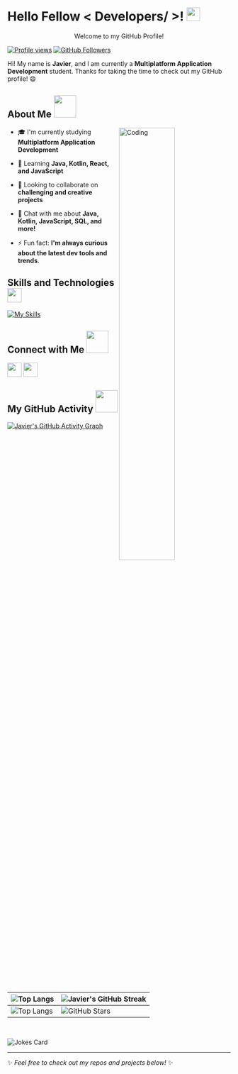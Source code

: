 <h1> Hello Fellow < Developers/ >! <img src="https://discords.com/_next/image?url=https%3A%2F%2Fcdn.discordapp.com%2Femojis%2F782223231121227776.gif%3Fv%3D1&w=64&q=75" width="30px"> </h1>
<p align='center'> Welcome to my GitHub Profile! </p>

[![Profile views](https://visitcount.itsvg.in/api?id=jvr-19&icon=0&color=6)](https://visitcount.itsvg.in)
[![GitHub Followers](https://img.shields.io/github/followers/jvr-19?label=Follow&style=social)](https://github.com/jvr-19)

<div size='20px'> 
Hi! My name is <b>Javier</b>, and I am currently a <b>Multiplatform Application Development</b> student. Thanks for taking the time to check out my GitHub profile! 😄
</div>

<h2> About Me <img src="https://media.giphy.com/media/3oriO0OEd9QIDdllqo/giphy.gif" width="50px"></h2>

<img align="right" alt="Coding" width="50%" src="https://raw.githubusercontent.com/onimur/.github/master/.resources/git-header.svg" />

- 🎓 I'm currently studying **Multiplatform Application Development**
  
- 🌱 Learning **Java, Kotlin, React, and JavaScript**
  
- 🤝 Looking to collaborate on **challenging and creative projects**
  
- 💬 Chat with me about **Java, Kotlin, JavaScript, SQL, and more!**
  
- ⚡ Fun fact: **I'm always curious about the latest dev tools and trends**.

<h2> Skills and Technologies <img src="https://media.giphy.com/media/KzJkzjggfGN5Py6nkT/giphy.gif" width="32px"></h2>

[![My Skills](https://skillicons.dev/icons?i=java,react,kotlin,js,html,css,git,mongodb,discordjs)](https://skillicons.dev)

<h2> Connect with Me <img src='https://raw.githubusercontent.com/ShahriarShafin/ShahriarShafin/main/Assets/handshake.gif' width="50px"></h2>

<a href='https://github.com/jvr-19' target="_blank"> <img width='32px' align='center' src="https://raw.githubusercontent.com/rahulbanerjee26/githubAboutMeGenerator/main/icons/github.svg"/></a>
<a href='https://discord.com/users/668120759725457408' target="_blank"> <img width='32px' align='center' src="https://raw.githubusercontent.com/rahulbanerjee26/githubAboutMeGenerator/main/icons/discord.svg"/></a>

<h2> My GitHub Activity <img src="https://media.giphy.com/media/ZVik7pBtu9dNS/giphy.gif" width="50px"></h2>

[![Javier's GitHub Activity Graph](https://github-readme-activity-graph.vercel.app/graph?username=jvr-19&theme=react-dark)](https://github.com/ashutosh00710/github-readme-activity-graph)

| ![Top Langs](https://github-readme-stats.vercel.app/api/top-langs/?username=jvr-19&theme=tokyonight) | ![Javier's GitHub Streak](https://github-readme-streak-stats.herokuapp.com/?user=jvr-19&theme=tokyonight) |
| --- | --- |
| ![Top Langs](https://github-readme-stats.vercel.app/api/top-langs/?username=jvr-19&theme=tokyonight) | ![GitHub Stars](https://github-readme-stats.vercel.app/api?username=jvr-19&show_icons=true&locale=en&count_private=true&hide_rank=true&custom_title=My%20GitHub%20Stats&disable_animations=true&theme=tokyonight) |

<br>

![Jokes Card](https://readme-jokes.vercel.app/api?theme=tokyonight)

---

✨ *Feel free to check out my repos and projects below!* ✨
